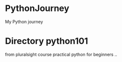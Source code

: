# PythonJourney
My Python journey

# Directory python101
from pluralsight course practical python for beginners
..